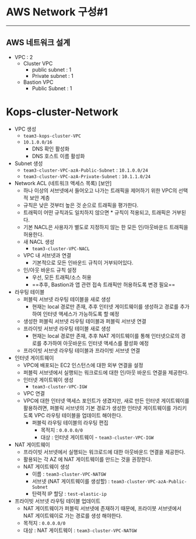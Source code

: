 # AWS Network 구성#1
---
## AWS 네트워크 설계
- VPC  : 2
	- Cluster VPC
		- public subnet : 1
		- Private subnet : 1
	- Bastion VPC
		- Public Subnet : 1

# Kops-cluster-Network
- VPC 생성
	- `team3-kops-cluster-VPC`
	-  `10.1.0.0/16`
		- DNS 확인 활성화
		- DNS 호스트 이름 활성화
- Subnet 생성
	- `team3-cluster-VPC-azA-Public-Subnet` : `10.1.0.0/24`
	- `team3-cluster-VPC-azA-Private-Subnet` : `10.1.1.0/24`
- Network ACL (네트워크 액세스 목록) [보안]
	- 하나 이상의 서브넷에서 들어오고 나가는 트래픽을 제어하기 위한 VPC의 선택적 보안 계층
	- 규칙은 낮은 것부터 높은 것 순으로 트래픽을 평가한다.
	- 트래픽이 어떤 규칙과도 일치하지 않으면 * 규칙이 적용되고, 트래픽은 거부된다.
	- 기본 NACL은 사용자가 별도로 지정하지 않는 한 모든 인/아웃바운드 트래픽을 허용한다.
	- 새 NACL 생성
		- `team3-cluster-VPC-NACL`
	- VPC 내 서브넷과 연결
		- 기본적으로 모든 인바운드 규칙이 거부되어있다.
	- 인/아웃 바운드 규칙 설정
		- 우선, 모든 트래픽/소스 허용
		- ==추후, Bastion과 앱 관련 접속 트래픽만 허용하도록 변경 필요==
- 라우팅 테이블
	- 퍼블릭 서브넷 라우팅 테이블을 새로 생성
		- 현재는 local 경로만 존재, 
		  추후 인터넷 게이트웨이를 생성하고 경로를 추가하여 인터넷 액세스가 가능하도록 할 예정
	- 생성한 퍼블릭 서브넷 라우팅 테이블과 퍼블릭 서브넷 연결
	- 프라이빗 서브넷 라우팅 테이블 새로 생성
		- 현재는 local 경로만 존재,
		  추후 NAT 게이트웨이를 통해 인터넷으로의 경로를 추가하여 아웃바운드 인터넷 액세스를 활성화 예정
	- 프라이빗 서브넷 라우팅 테이블과 프라이빗 서브넷 연결
- 인터넷 게이트웨이
	- VPC에 배포되는 EC2 인스턴스에 대한 외부 연결을 설정
	- 퍼블릭 서브넷에서 실행되는 워크로드에 대한 인/아웃 바운드 연결을 제공한다.
	- 인터넷 게이트웨이 생성
		- `team3-cluster-VPC-IGW`
	- VPC 연결
	- VPC에 대한 인터넷 액세스 포인트가 생겼지만, 
	  새로 만든 인터넷 게이트웨이를 활용하려면, 
	  퍼블릭 서브넷의 기본 경로가 생성한 인터넷 게이트웨이를 가리키도록 
	  VPC 라우팅 테이블을 업데이트 해야한다.
		- 퍼블릭 라우팅 테이블의 라우팅 편집
			- 목적지 : `0.0.0.0/0` 
			- 대상 : 인터넷 게이트웨이 - `team3-cluster-VPC-IGW`
- NAT 게이트웨이
	- 프라이빗 서브넷에서 실행되는 워크로드에 대한 아웃바운드 연결을 제공한다.
	- 활용되는 각 AZ 에 NAT 게이트웨이를 만드는 것을 권장한다.
	- NAT 게이트웨이 생성
		- 이름 : `team3-cluster-VPC-NATGW`
		- 서브넷 (NAT 게이트웨이를 생성할) : `team3-cluster-VPC-azA-Public-Subnet`
		- 탄력적 IP 할당 : `test-elastic-ip`
- 프라이빗 서브넷 라우팅 테이블 업데이트
	- NAT 게이트웨이가 퍼블릭 서브넷에 존재하기 때문에,
	  프라이븟 서브넷에서 NAT 게이트웨이로 가는 경로를 생성 해야한다.
	- 목적지 : `0.0.0.0/0`
	- 대상 : NAT 게이트웨이 : `team3-cluster-VPC-NATGW`
